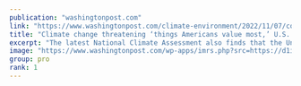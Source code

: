 ```yaml
---
publication: "washingtonpost.com"
link: "https://www.washingtonpost.com/climate-environment/2022/11/07/cop27-climate-change-report-us/"
title: "Climate change threatening ‘things Americans value most,’ U.S. report says"
excerpt: "The latest National Climate Assessment also finds that the United States has warmed 68 percent faster than the planet as a whole. "
image: "https://www.washingtonpost.com/wp-apps/imrs.php?src=https://d1i4t8bqe7zgj6.cloudfront.net/11-07-2022/t_2520cacdcf3f4fb895ad7810906a8f60_name_20221104_Doughnut_Molotov_00_00_52_20_Still021.jpg&w=1440"
group: pro
rank: 1
---
```

